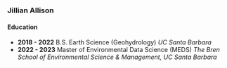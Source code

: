 ### Jillian Allison

#### Education
- **2018 - 2022** B.S. Earth Science (Geohydrology) *UC Santa Barbara*
- **2022 - 2023** Master of Environmental Data Science (MEDS) *The Bren School of Environmental Science & Management, UC Santa Barbara* 
<!--
**jilliannallison/jilliannallison** is a ✨ _special_ ✨ repository because its `README.md` (this file) appears on your GitHub profile.

Here are some ideas to get you started:

- 🔭 I’m currently working on ...
- 🌱 I’m currently learning ...
- 👯 I’m looking to collaborate on ...
- 🤔 I’m looking for help with ...
- 💬 Ask me about ...
- 📫 How to reach me: ...
- 😄 Pronouns: ...
- ⚡ Fun fact: ...
-->
